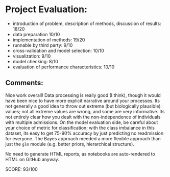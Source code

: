 # Project Evaluation:

- introduction of problem, description of methods, discussion of results: 18/20
- data preparation 10/10
- implementation of methods: 19/20
- runnable by third party: 9/10
- cross-validation and model selection: 10/10
- visualization: 9/10
- model checking: 8/10
- evaluation of performance characteristics: 10/10

## Comments: 

Nice work overall! Data processing is really good (I think), though it would have been nice to have more explicit narrative around your processes. Its not generally a good idea to throw out extreme (but biologically plausible) values; not all extreme values are wrong, and some are very informative. Its not entirely clear how you dealt with the non-independence of individuals with multiple admissions. On the model evaluation side, be careful about your choice of metric for classification; with the class imbalance in this dataset, its easy to get 75-90% accuracy by just predicting no readmission for everyone. The Bayes approach meeded a more flexible approach than just the `glm` module (e.g. better priors, hierarchical structure).

No need to generate HTML reports, as notebooks are auto-rendered to HTML on GitHub anyway.

SCORE: 93/100